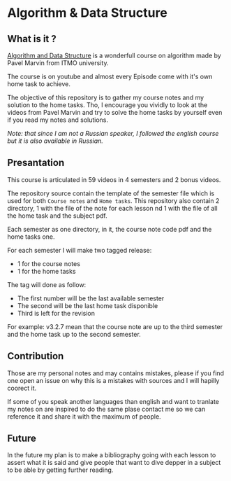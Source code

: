 # Algorithm & Data Structure

## What is it ? 

[Algorithm and Data Structure](https://www.youtube.com/playlist?list=PLrS21S1jm43igE57Ye_edwds_iL7ZOAG4) is a wonderfull course on algorithm made by Pavel Marvin from ITMO university. 

The course is on youtube and almost every Episode come with it's own home task to achieve. 

The objective of this repository is to gather my course notes and my solution to the home tasks. Tho, I encourage you vividly to look at the videos from Pavel Marvin and try to solve the home tasks by yourself even if you read my notes and solutions. 

_Note: that since I am not a Russian speaker, I followed the english course but it is also available in Russian._ 

## Presantation 

This course is articulated in 59 videos in 4 semesters and 2 bonus videos. 

The repository source contain the template of the semester file which is used for both ```Course notes``` and ```Home tasks```. 
This repository also contain 2 directory, 1 with the file of the note for each lesson nd 1 with the file of all the home task and the subject pdf. 

Each semester as one directory, in it, the course note code pdf and the home tasks one. 

For each semester I will make two tagged release: 
- 1 for the course notes
- 1 for the home tasks

The tag will done as follow: 
- The first number will be the last available semester
- The second will be the last home task disponible
- Third is left for the revision

For example: v3.2.7 mean that the course note are up to the third semester and the home task up to the second semester. 

## Contribution 

Those are my personal notes and may contains mistakes, please if you find one open an issue on why this is a mistakes with sources and I will hapilly coorect it. 

If some of you speak another languages than english and want to tranlate my notes on are inspired to do the same plase contact me so we can reference it and share it with the maximum of people. 

## Future 

In the future my plan is to make a bibliography going with each lesson to assert what it is said and give people that want to dive depper in a subject to be able by getting further reading.
